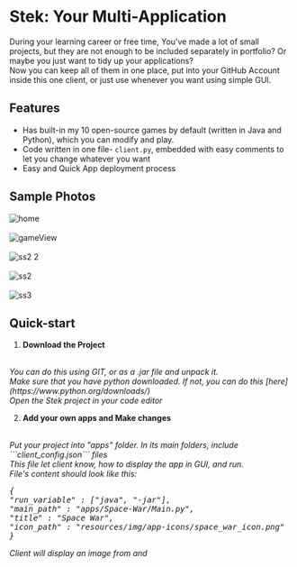 # Stek: Your Multi-Application
During your learning career or free time, You've made a lot of small projects, but they are not enough to be included separately in portfolio?
Or maybe you just want to tidy up your applications?<br>
Now you can keep all of them in one place, put into your GitHub Account inside this one client, or just use whenever you want using simple GUI.
## Features
- Has built-in my 10 open-source games by default (written in Java and Python), which you can modify and play.
- Code written in one file- ```client.py```, embedded with easy comments to let you change whatever you want
- Easy and Quick App deployment process

## Sample Photos
![home](https://github.com/user-attachments/assets/0b39acd6-38c5-4f6d-a62d-c8f3fa3e68ed)
<br>
<br>
![gameView](https://github.com/KarolKasperek/Monopoly/assets/105314335/15bb8b7c-bd62-4b42-a558-c4d227e9100a)
<br>
<br>
![ss2 2](https://github.com/user-attachments/assets/c2e51cd4-b562-4b12-aa6a-370bb85efc79)
<br>
<br>
![ss2](https://github.com/user-attachments/assets/b225c80b-0d8a-4cd8-accd-a9abf53bb7dd)
<br>
<br>
![ss3](https://github.com/user-attachments/assets/87f28305-781b-461b-8f2c-6df8f1b4f6a7)

## Quick-start
1. <b>Download the Project</b>
<br>
<em>You can do this using GIT, or as a .jar file and unpack it.
<br>
Make sure that you have python downloaded. If not, you can do this [here](https://www.python.org/downloads/)
<br>
Open the Stek project in your code editor</em>

2. <b>Add your own apps and Make changes</b>
<br>
<em>Put your project into "apps" folder. In its main folders, include ```client_config.json``` files<br>
This file let client know, how to display the app in GUI, and run.<br>
File's content should look like this:
<pre>
{
"run_variable" : ["java", "-jar"],
"main_path" : "apps/Space-War/Main.py",
"title" : "Space War",
"icon_path" : "resources/img/app-icons/space_war_icon.png"
}
</pre>
Client will display an image from <icon_path> and <title> of your App. Tu run it, it is going to use following commands in OS's CLI: <run_variable...> <main_path><br>
If you would like to make any design changes, you can find the entire client code in
```client.py```</em>
3. <b>Install requirements and Run</b>
<br>
<em>Using CLI go into project folder and write ```pip install -r requirements.txt```.<br>
Now, You can Run the app using ```python client.py```</em>
<br>
<br>
And have Fun, Including the client code with your own apps inside "apps" folder, you can treat its code like your own.<br>You're welcome!

